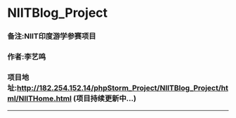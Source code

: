 NIITBlog_Project
===========================
### 备注:NIIT印度游学参赛项目
### 作者:李艺鸣
### 项目地址:http://182.254.152.14/phpStorm_Project/NIITBlog_Project/html/NIITHome.html (项目持续更新中...)
---------------------------

